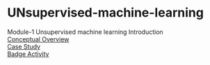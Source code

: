 # UNsupervised-machine-learning  
Module-1 Unsupervised machine learning Introduction  
[Conceptual Overview](https://laserkt.quarto.pub/module-1-unsupervised-machine-learning/#/title-slide)  
[Case Study](https://laserkt.quarto.pub/unsupervised-learning-activity---student-performance-with-assistments/)  
[Badge Activity](https://laserkt.quarto.pub/module-1-badge-discovering-patterns-without-labels/)  
